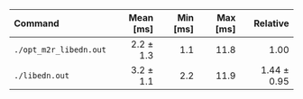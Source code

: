 | Command | Mean [ms] | Min [ms] | Max [ms] | Relative |
|:---|---:|---:|---:|---:|
| `./opt_m2r_libedn.out` | 2.2 ± 1.3 | 1.1 | 11.8 | 1.00 |
| `./libedn.out` | 3.2 ± 1.1 | 2.2 | 11.9 | 1.44 ± 0.95 |
